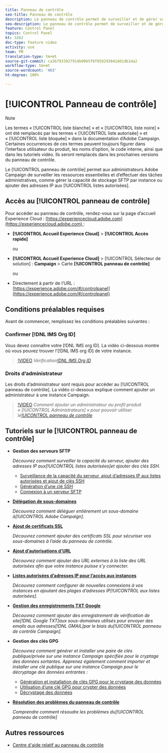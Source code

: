 ```yaml
---
title: Panneau de contrôle
seo-title: Panneau de contrôle
description: Le panneau de contrôle permet de surveiller et de gérer votre capacité de stockage SFTP par instance et d’ajouter des adresses IP aux listes autorisées.
seo-description: Le panneau de contrôle permet de surveiller et de gérer votre capacité de stockage SFTP par instance et d’ajouter des adresses IP aux listes autorisées.
feature: Control Panel
topics: Control Panel
kt: 3262
doc-type: feature video
activity: use
team: PM
translation-type: tm+mt
source-git-commit: ca3b7933927914b9965f6f059293041dd1db1da2
workflow-type: tm+mt
source-wordcount: '463'
ht-degree: 100%

---
```



# [!UICONTROL Panneau de contrôle]

>[!NOTE]
>
>Les termes « [!UICONTROL liste blanche] » et « [!UICONTROL liste noire] » ont été remplacés par les termes « [!UICONTROL liste autorisée] » et « [!UICONTROL liste bloquée] » dans la documentation d’Adobe Campaign.
>Certaines occurrences de ces termes peuvent toujours figurer dans l’interface utilisateur du produit, les noms d’option, le code interne, ainsi que dans les tutoriels vidéo. Ils seront remplacés dans les prochaines versions du panneau de contrôle.

Le [!UICONTROL panneau de contrôle] permet aux administrateurs Adobe Campaign de surveiller les ressources essentielles et d’effectuer des tâches administratives, comme gérer la capacité de stockage SFTP par instance ou ajouter des adresses IP aux [!UICONTROL listes autorisées].

## Accès au [!UICONTROL panneau de contrôle]

Pour accéder au panneau de contrôle, rendez-vous sur la page d’accueil Experience Cloud : [https://experiencecloud.adobe.com](https://experiencecloud.adobe.com) :

* **[!UICONTROL Accueil Experience Cloud]** > **[!UICONTROL Accès rapide]**

   ou
* **[!UICONTROL Accueil Experience Cloud]** > [!UICONTROL Sélecteur de solution] : **Campaign** > Carte **[!UICONTROL panneau de contrôle]**

   ou

* Directement à partir de l’URL : [https://experience.adobe.com/#/controlpanel](https://experience.adobe.com/#/controlpanel)

## Conditions préalables requises

Avant de commencer, remplissez les conditions préalables suivantes :

### Confirmer [!DNL IMS Org ID]

Vous devez connaître votre [!DNL IMS org ID]. La vidéo ci-dessous montre où vous pouvez trouver l’[!DNL IMS org ID] de votre instance.

>[!VIDEO](https://video.tv.adobe.com/v/27183?quality=12)
*Vérification[!DNL IMS Org ID](00:26 min)*

### Droits d’administrateur

Les droits d’administrateur sont requis pour accéder au [!UICONTROL panneau de contrôle].
La vidéo ci-dessous explique comment ajouter un administrateur à une instance Campaign.

>[!VIDEO](https://video.tv.adobe.com/v/27147?quality=12)
*Comment ajouter un administrateur au profil produit « [!UICONTROL Administrateurs] » pour pouvoir utiliser le[!UICONTROL panneau de contrôle](01:03 min)*

## Tutoriels sur le [!UICONTROL panneau de contrôle]

* **Gestion des serveurs SFTP**

   *Découvrez comment surveiller la capacité du serveur, ajouter des adresses IP aux[!UICONTROL listes autorisées]et ajouter des clés SSH*.

   * [Surveillance de la capacité du serveur, ajout d’adresses IP aux listes autorisées et ajout de clés SSH](/help/acc/monitoring-campaign-classic/control-panel/monitoring-server-capacity-allow-listing-adding-ssh-key.md)
   * [Génération d’une clé SSH](/help/acc/monitoring-campaign-classic/control-panel/generate-ssh-key.md)
   * [Connexion à un serveur SFTP](/help/acc/monitoring-campaign-classic/control-panel/connect-to-sftp-server.md)

* **[Délégation de sous-domaines](/help/acc/monitoring-campaign-classic/control-panel/subdomain-delegation.md)**

   *Découvrez comment déléguer entièrement un sous-domaine à[!UICONTROL Adobe Campaign]*.

* **[Ajout de certificats SSL](/help/acc/monitoring-campaign-classic/control-panel/adding-ssl-certificates.md)**

   *Découvrez comment ajouter des certificats SSL pour sécuriser vos sous-domaines à l’aide du panneau de contrôle.*

* **[Ajout d’autorisations d’URL](/help/acc/monitoring-campaign-classic/control-panel/adding-url-permissions.md)**

   *Découvrez comment ajouter des URL externes à la liste des URL autorisées afin que votre instance puisse s’y connecter.*

* **[Listes autorisées d’adresses IP pour l’accès aux instances](/help/acc/monitoring-campaign-classic/control-panel/ip-allow-listing.md)**

   *Découvrez comment configurer de nouvelles connexions à vos instances en ajoutant des plages d’adresses IP[!UICONTROL aux listes autorisées].*

* **[Gestion des enregistrements TXT Google](/help/acc/monitoring-campaign-classic/control-panel/google-txt-record-management.md)**

   *Découvrez comment ajouter des enregistrement de vérification de site[!DNL Google TXT]aux sous-domaines utilisés pour envoyer des emails aux adresses[!DNL GMAIL]par le biais du[!UICONTROL panneau de contrôle Campaign].*

* **Gestion des clés GPG**

   *Découvrez comment générer et installer une paire de clés publique/privée sur une instance Campaign spécifiée pour le cryptage des données sortantes. Apprenez également comment importer et installer une clé publique sur une instance Campaign pour le décryptage des données entrantes :*

   * [Génération et installation de clés GPG pour le cryptage des données](./gpg-key-management/generating-and-installing-gpg-keys-for-data-encryption.md)
   * [Utilisation d’une clé GPG pour crypter des données](./gpg-key-management/using-a-gpg-key-to-encrypt-data.md)
   * [Décryptage des données](./gpg-key-management/decrypting-data.md)

* **[Résolution des problèmes du panneau de contrôle](/help/acc/monitoring-campaign-classic/control-panel/trouble-shooting.md)**

   *Comprendre comment résoudre les problèmes du[!UICONTROL panneau de contrôle]*

## Autres ressources

* [Centre d&#39;aide relatif au panneau de contrôle](https://docs.adobe.com/content/help/fr-FR/control-panel/using/control-panel-home.html)
